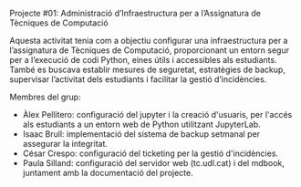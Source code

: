 
Projecte #01: Administració d’Infraestructura per a l’Assignatura de Tècniques de Computació

Aquesta activitat tenia com a objectiu configurar una infraestructura per a l’assignatura de Tècniques de Computació, proporcionant un entorn segur per a l’execució de codi Python, eines útils i accessibles als estudiants. 
També es buscava establir mesures de seguretat, estratègies de backup, supervisar l’activitat dels estudiants i facilitar la gestió d’incidències.

Membres del grup: 

- Àlex Pellitero: configuració del jupyter i la creació d'usuaris, per l'accés als estudiants a un entorn web de Python utilitzant JupyterLab.
- Isaac Brull: implementació del sistema de backup setmanal per assegurar la integritat. 
- César Crespo: configuració del ticketing per la gestió d'incidències.
- Paula Silland: configuració del servidor web (tc.udl.cat) i del mdbook, juntament amb la documentació del projecte.



